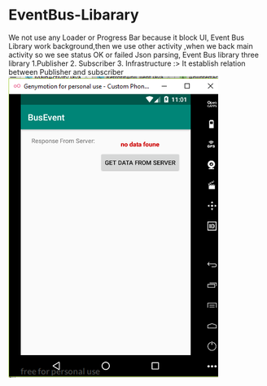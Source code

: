 # EventBus-Libarary
We not use any Loader or Progress Bar because it block UI, Event Bus Library work background,then we use other activity ,when we back main activity so we see status OK or failed Json parsing, Event Bus library three library  1.Publisher 2. Subscriber 3. Infrastructure :> It establish relation between Publisher and subscriber 
![](https://github.com/Mehedi1996/EventBus-Libarary/blob/master/images/Event.PNG)
